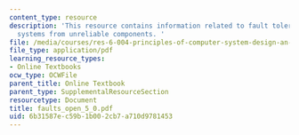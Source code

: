 ```yaml
---
content_type: resource
description: 'This resource contains information related to fault tolerance: reliable
  systems from unreliable components. '
file: /media/courses/res-6-004-principles-of-computer-system-design-an-introduction-spring-2009/6b31587ec59b1b002cb7a710d9781453_faults_open_5_0.pdf
file_type: application/pdf
learning_resource_types:
- Online Textbooks
ocw_type: OCWFile
parent_title: Online Textbook
parent_type: SupplementalResourceSection
resourcetype: Document
title: faults_open_5_0.pdf
uid: 6b31587e-c59b-1b00-2cb7-a710d9781453
---
```

